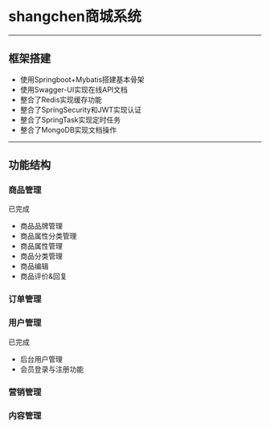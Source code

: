 # shangchen商城系统
***
## 框架搭建
* 使用Springboot+Mybatis搭建基本骨架
* 使用Swagger-UI实现在线API文档
* 整合了Redis实现缓存功能
* 整合了SpringSecurity和JWT实现认证
* 整合了SpringTask实现定时任务
* 整合了MongoDB实现文档操作
***
## 功能结构
### 商品管理
已完成
* 商品品牌管理
* 商品属性分类管理
* 商品属性管理
* 商品分类管理
* 商品编辑
* 商品评价&回复
### 订单管理
### 用户管理
已完成
* 后台用户管理
* 会员登录与注册功能
### 营销管理
### 内容管理